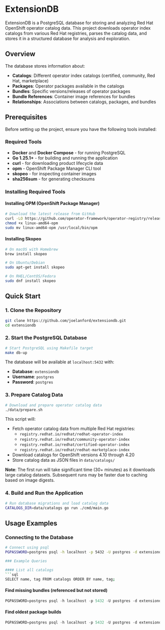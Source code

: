 # ExtensionDB

ExtensionDB is a PostgreSQL database for storing and analyzing Red Hat OpenShift operator catalog data. This project downloads operator index catalogs from various Red Hat registries, parses the catalog data, and stores it in a structured database for analysis and exploration.

## Overview

The database stores information about:
- **Catalogs**: Different operator index catalogs (certified, community, Red Hat, marketplace)
- **Packages**: Operator packages available in the catalogs
- **Bundles**: Specific versions/releases of operator packages
- **Bundle References**: Container image references for bundles
- **Relationships**: Associations between catalogs, packages, and bundles

## Prerequisites

Before setting up the project, ensure you have the following tools installed:

### Required Tools
- **Docker** and **Docker Compose** - for running PostgreSQL
- **Go 1.25.1+** - for building and running the application
- **curl** - for downloading product lifecycle data
- **opm** - OpenShift Package Manager CLI tool
- **skopeo** - for inspecting container images
- **sha256sum** - for generating checksums

### Installing Required Tools

#### Installing OPM (OpenShift Package Manager)
```bash
# Download the latest release from GitHub
curl -LO https://github.com/operator-framework/operator-registry/releases/latest/download/linux-amd64-opm
chmod +x linux-amd64-opm
sudo mv linux-amd64-opm /usr/local/bin/opm
```

#### Installing Skopeo
```bash
# On macOS with Homebrew
brew install skopeo

# On Ubuntu/Debian
sudo apt-get install skopeo

# On RHEL/CentOS/Fedora
sudo dnf install skopeo
```

## Quick Start

### 1. Clone the Repository
```bash
git clone https://github.com/joelanford/extensiondb.git
cd extensiondb
```

### 2. Start the PostgreSQL Database
```bash
# Start PostgreSQL using Makefile target
make db-up
```

The database will be available at `localhost:5432` with:
- **Database**: `extensiondb`
- **Username**: `postgres`
- **Password**: `postgres`

### 3. Prepare Catalog Data
```bash
# Download and prepare operator catalog data
./data/prepare.sh
```

This script will:
- Fetch operator catalog data from multiple Red Hat registries:
  - `registry.redhat.io/redhat/redhat-operator-index`
  - `registry.redhat.io/redhat/community-operator-index`
  - `registry.redhat.io/redhat/certified-operator-index`
  - `registry.redhat.io/redhat/redhat-marketplace-index`
- Download catalogs for OpenShift versions 4.10 through 4.20
- Store catalog data as JSON files in `data/catalogs/`

**Note**: The first run will take significant time (30+ minutes) as it downloads large catalog datasets. Subsequent runs may be faster due to caching based on image digests.

### 4. Build and Run the Application
```bash
# Run database migrations and load catalog data
CATALOGS_DIR=data/catalogs go run ./cmd/main.go
```

## Usage Examples

### Connecting to the Database
```bash
# Connect using psql
PGPASSWORD=postgres psql -h localhost -p 5432 -U postgres -d extensiondb

### Example Queries

#### List all catalogs
```sql
SELECT name, tag FROM catalogs ORDER BY name, tag;
```

#### Find missing bundles (referenced but not stored)
```sql
PGPASSWORD=postgres psql -h localhost -p 5432 -U postgres -d extensiondb -f examples/missing_bundles.sql
```

#### Find oldest package builds
```sql
PGPASSWORD=postgres psql -h localhost -p 5432 -U postgres -d extensiondb -f examples/oldest_builds.sql
```
